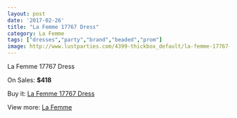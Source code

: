 ```yaml
---
layout: post
date: '2017-02-26'
title: "La Femme 17767 Dress"
category: La Femme
tags: ["dresses","party","brand","beaded","prom"]
image: http://www.lustparties.com/4399-thickbox_default/la-femme-17767-dress.jpg
---
```

La Femme 17767 Dress

On Sales: **$418**
<a href="https://www.lustparties.com/en/la-femme/1478-la-femme-17767-dress.html"><amp-img layout="responsive" width="600" height="600" src="//www.lustparties.com/4399-thickbox_default/la-femme-17767-dress.jpg" alt="La Femme 17767 Dress 0" /></a>
<a href="https://www.lustparties.com/en/la-femme/1478-la-femme-17767-dress.html"><amp-img layout="responsive" width="600" height="600" src="//www.lustparties.com/4402-thickbox_default/la-femme-17767-dress.jpg" alt="La Femme 17767 Dress 1" /></a>
<a href="https://www.lustparties.com/en/la-femme/1478-la-femme-17767-dress.html"><amp-img layout="responsive" width="600" height="600" src="//www.lustparties.com/4401-thickbox_default/la-femme-17767-dress.jpg" alt="La Femme 17767 Dress 2" /></a>
<a href="https://www.lustparties.com/en/la-femme/1478-la-femme-17767-dress.html"><amp-img layout="responsive" width="600" height="600" src="//www.lustparties.com/4400-thickbox_default/la-femme-17767-dress.jpg" alt="La Femme 17767 Dress 3" /></a>

Buy it: [La Femme 17767 Dress](https://www.lustparties.com/en/la-femme/1478-la-femme-17767-dress.html "La Femme 17767 Dress")

View more: [La Femme](https://www.lustparties.com/en/4-la-femme "La Femme")